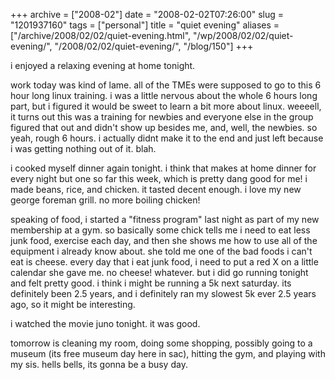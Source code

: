 +++
archive = ["2008-02"]
date = "2008-02-02T07:26:00"
slug = "1201937160"
tags = ["personal"]
title = "quiet evening"
aliases = ["/archive/2008/02/02/quiet-evening.html", "/wp/2008/02/02/quiet-evening/", "/2008/02/02/quiet-evening/", "/blog/150"]
+++

i enjoyed a relaxing evening at home tonight.

work today was kind of lame. all of the TMEs were supposed to go to this
6 hour long linux training. i was a little nervous about the whole 6 hours
long part, but i figured it would be sweet to learn a bit more about
linux. weeeell, it turns out this was a training for newbies and everyone
else in the group figured that out and didn't show up besides me, and,
well, the newbies. so yeah, rough 6 hours. i actually didnt make it to the
end and just left because i was getting nothing out of it. blah.

i cooked myself dinner again tonight. i think that makes at home dinner
for every night but one so far this week, which is pretty dang good for
me! i made beans, rice, and chicken. it tasted decent enough. i love my
new george foreman grill. no more boiling chicken!

speaking of food, i started a "fitness program" last night as part of my
new membership at a gym. so basically some chick tells me i need to eat
less junk food, exercise each day, and then she shows me how to use all of
the equipment i already know about. she told me one of the bad foods
i can't eat is cheese. every day that i eat junk food, i need to put a red
X on a little calendar she gave me. no cheese! whatever. but i did go
running tonight and felt pretty good. i think i might be running a 5k next
saturday. its definitely been 2.5 years, and i definitely ran my slowest
5k ever 2.5 years ago, so it might be interesting.

i watched the movie juno tonight. it was good.

tomorrow is cleaning my room, doing some shopping, possibly going to
a museum (its free museum day here in sac), hitting the gym, and playing
with my sis. hells bells, its gonna be a busy day.

